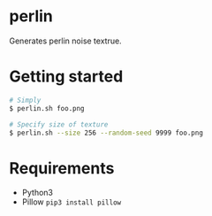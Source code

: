 # perlin
Generates perlin noise textrue.

# Getting started

```bash
# Simply
$ perlin.sh foo.png

# Specify size of texture
$ perlin.sh --size 256 --random-seed 9999 foo.png
```

# Requirements
- Python3
- Pillow `pip3 install pillow`
